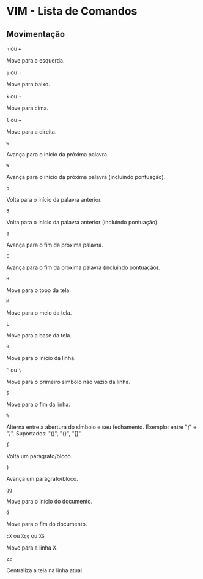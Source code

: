 # VIM - Lista de Comandos

## Movimentação

`h` ou `←`

Move para a esquerda.

`j` ou `↓`

Move para baixo.

`k` ou `↑`

Move para cima.

`l` ou `→`

Move para a direita.

`w`

Avança para o início da próxima palavra.

`W`

Avança para o início da próxima palavra (incluindo pontuação).

`b`

Volta para o início da palavra anterior.

`B`

Volta para o início da palavra anterior (incluindo pontuação).

`e`

Avança para o fim da próxima palavra.

`E`

Avança para o fim da próxima palavra (incluindo pontuação).

`H`

Move para o topo da tela.

`M`

Move para o meio da tela.

`L`

Move para a base da tela.

`0`

Move para o início da linha.

`^` ou `\`

Move para o primeiro símbolo não vazio da linha.

`$`

Move para o fim da linha.

`%`

Alterna entre a abertura do símbolo e seu fechamento. Exemplo: entre "_(_" e "_)_". Suportados: "()", "{}", "[]".

`{`

Volta um parágrafo/bloco.

`}`

Avança um parágrafo/bloco.

`gg`

Move para o início do documento.

`G`

Move para o fim do documento.

`:X` ou `Xgg` ou `XG`

Move para a linha X.

`zz`

Centraliza a tela na linha atual.

